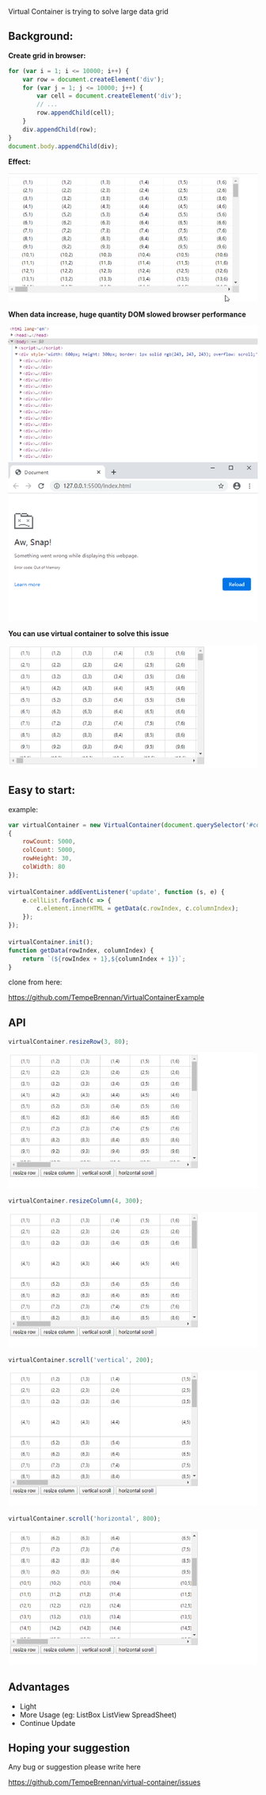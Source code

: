 Virtual Container is trying to solve large data grid

## Background:

<b>Create grid in browser:</b>

```javascript
for (var i = 1; i <= 10000; i++) {
    var row = document.createElement('div');
    for (var j = 1; j <= 10000; j++) {
        var cell = document.createElement('div');
        // ...
        row.appendChild(cell);
    }
    div.appendChild(row);
}
document.body.appendChild(div);
```

<b>Effect:</b>

![grid](https://github.com/TempeBrennan/virtual-container/blob/master/res/grid.gif?raw=true)

<b>When data increase, huge quantity DOM slowed browser performance</b>

![effect1](https://github.com/TempeBrennan/virtual-container/blob/master/res/effect1.gif?raw=true)
![effect2](https://github.com/TempeBrennan/virtual-container/blob/master/res/effect2.png?raw=true)

<b>You can use virtual container to solve this issue</b>

![virtual-container](https://github.com/TempeBrennan/virtual-container/blob/master/res/virtual-grid.gif?raw=true)

## Easy to start:

example:
```javascript
var virtualContainer = new VirtualContainer(document.querySelector('#container'),
{
    rowCount: 5000,
    colCount: 5000,
    rowHeight: 30,
    colWidth: 80
});

virtualContainer.addEventListener('update', function (s, e) {
    e.cellList.forEach(c => {
        c.element.innerHTML = getData(c.rowIndex, c.columnIndex);
    });
});

virtualContainer.init();
function getData(rowIndex, columnIndex) {
    return `(${rowIndex + 1},${columnIndex + 1})`;
}
```

clone from here:

https://github.com/TempeBrennan/VirtualContainerExample

## API

```javascript
virtualContainer.resizeRow(3, 80);
```

![resizeRow](https://github.com/TempeBrennan/virtual-container/blob/master/res/api1.gif?raw=true)

```javascript
virtualContainer.resizeColumn(4, 300);
```

![resizeColumn](https://github.com/TempeBrennan/virtual-container/blob/master/res/api2.gif?raw=true)

```javascript
virtualContainer.scroll('vertical', 200);
```

![scroll1](https://github.com/TempeBrennan/virtual-container/blob/master/res/api3.gif?raw=true)

```javascript
virtualContainer.scroll('horizontal', 800);
```

![scroll2](https://github.com/TempeBrennan/virtual-container/blob/master/res/api4.gif?raw=true)

## Advantages
* Light
* More Usage (eg: ListBox ListView SpreadSheet)
* Continue Update

## Hoping your suggestion
Any bug or suggestion please write here

https://github.com/TempeBrennan/virtual-container/issues